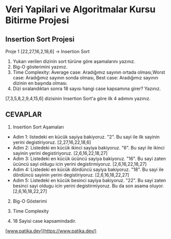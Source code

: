 # Veri Yapilari ve Algoritmalar Kursu Bitirme Projesi

## Insertion Sort Projesi

Proje 1
[22,27,16,2,18,6] -> Insertion Sort

1. Yukarı verilen dizinin sort türüne göre aşamalarını yazınız.
2. Big-O gösterimini yazınız.
3. Time Complexity: Average case: Aradığımız sayının ortada olması,Worst case: Aradığımız sayının sonda olması, Best case: Aradığımız sayının dizinin en başında olması.
4. Dizi sıralandıktan sonra 18 sayısı hangi case kapsamına girer? Yazınız.


[7,3,5,8,2,9,4,15,6] dizisinin Insertion Sort'a göre ilk 4 adımını yazınız.

## CEVAPLAR

1. Insertion Sort Aşamaları

* Adim 1: listedeki en kücük sayiya bakiyoruz. "2". Bu sayi ile ilk sayinin yerini degistiriyoruz. [2,27,16,22,18,6]
* Adim 2: Listedeki en kücük ikinci sayiya bakiyoruz. "6". Bu sayi ile ikinci sayinin yerini degistiriyoruz. [2,6,16,22,18,27]
* Adim 3: Listedeki en kücük ücüncü sayiya bakiyoruz. "16". Bu sayi zaten ücüncü sayi oldugu icin yerini degistirmiyoruz. [2,6,16,22,18,27]
* Adim 4: Listedeki en kücük dördüncü sayiya bakiyoruz. "18". Bu sayi ile dördüncü sayinin yerini degistiriyoruz. [2,6,16,18,22,27]
* Adim 5: Listedeki en kücük besinci sayiya bakiyoruz. "22". Bu sayi zaten besinci sayi oldugu icin yerini degistirmiyoruz. Bu da son asama oluyor. [2,6,16,18,22,27]


2. Big-O Gösterimi

3. Time Complexity

4. 18 Sayisi case kapsamindadir.

[www.patika.dev](https://www.patika.dev/) 
